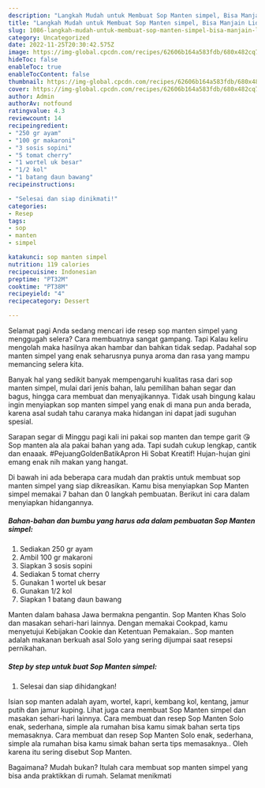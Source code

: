 ```yaml
---
description: "Langkah Mudah untuk Membuat Sop Manten simpel, Bisa Manjain Lidah"
title: "Langkah Mudah untuk Membuat Sop Manten simpel, Bisa Manjain Lidah"
slug: 1086-langkah-mudah-untuk-membuat-sop-manten-simpel-bisa-manjain-lidah
category: Uncategorized
date: 2022-11-25T20:30:42.575Z
image: https://img-global.cpcdn.com/recipes/62606b164a583fdb/680x482cq70/sop-manten-simpel-foto-resep-utama.jpg
hideToc: false
enableToc: true
enableTocContent: false
thumbnail: https://img-global.cpcdn.com/recipes/62606b164a583fdb/680x482cq70/sop-manten-simpel-foto-resep-utama.jpg
cover: https://img-global.cpcdn.com/recipes/62606b164a583fdb/680x482cq70/sop-manten-simpel-foto-resep-utama.jpg
author: Admin
authorAv: notfound
ratingvalue: 4.3
reviewcount: 14
recipeingredient:
- "250 gr ayam"
- "100 gr makaroni"
- "3 sosis sopini"
- "5 tomat cherry"
- "1 wortel uk besar"
- "1/2 kol"
- "1 batang daun bawang"
recipeinstructions:

- "Selesai dan siap dinikmati!"
categories:
- Resep
tags:
- sop
- manten
- simpel

katakunci: sop manten simpel 
nutrition: 119 calories
recipecuisine: Indonesian
preptime: "PT32M"
cooktime: "PT38M"
recipeyield: "4"
recipecategory: Dessert

---
```



Selamat pagi Anda sedang mencari ide resep sop manten simpel yang menggugah selera? Cara membuatnya sangat gampang. Tapi Kalau keliru mengolah maka hasilnya akan hambar dan bahkan tidak sedap. Padahal sop manten simpel yang enak seharusnya punya aroma dan rasa yang mampu memancing selera kita.


Banyak hal yang sedikit banyak mempengaruhi kualitas rasa dari sop manten simpel, mulai dari jenis bahan, lalu pemilihan bahan segar dan bagus, hingga cara membuat dan menyajikannya. Tidak usah bingung kalau ingin menyiapkan sop manten simpel yang enak di mana pun anda berada, karena asal sudah tahu caranya maka hidangan ini dapat jadi suguhan spesial.

Sarapan segar di Minggu pagi kali ini pakai sop manten dan tempe garit 😘 Sop manten ala ala pakai bahan yang ada. Tapi sudah cukup lengkap, cantik dan enaaak. #PejuangGoldenBatikApron Hi Sobat Kreatif! Hujan-hujan gini emang enak nih makan yang hangat.


Di bawah ini ada beberapa cara mudah dan praktis untuk membuat sop manten simpel yang siap dikreasikan. Kamu bisa menyiapkan Sop Manten simpel memakai 7 bahan dan 0 langkah pembuatan. Berikut ini cara dalam menyiapkan hidangannya.

<!--inarticleads1-->

##### Bahan-bahan dan bumbu yang harus ada dalam pembuatan Sop Manten simpel:

1. Sediakan 250 gr ayam
1. Ambil 100 gr makaroni
1. Siapkan 3 sosis sopini
1. Sediakan 5 tomat cherry
1. Gunakan 1 wortel uk besar
1. Gunakan 1/2 kol
1. Siapkan 1 batang daun bawang


Manten dalam bahasa Jawa bermakna pengantin. Sop Manten Khas Solo dan masakan sehari-hari lainnya. Dengan memakai Cookpad, kamu menyetujui Kebijakan Cookie dan Ketentuan Pemakaian.. Sop manten adalah makanan berkuah asal Solo yang sering dijumpai saat resepsi pernikahan. 

<!--inarticleads2-->

##### Step by step untuk buat Sop Manten simpel:


1. Selesai dan siap dihidangkan!

Isian sop manten adalah ayam, wortel, kapri, kembang kol, kentang, jamur putih dan jamur kuping. Lihat juga cara membuat Sop Manten simpel dan masakan sehari-hari lainnya. Cara membuat dan resep Sop Manten Solo enak, sederhana, simple ala rumahan bisa kamu simak bahan serta tips memasaknya. Cara membuat dan resep Sop Manten Solo enak, sederhana, simple ala rumahan bisa kamu simak bahan serta tips memasaknya.. Oleh karena itu sering disebut Sop Manten. 

Bagaimana? Mudah bukan? Itulah cara membuat sop manten simpel yang bisa anda praktikkan di rumah. Selamat menikmati
